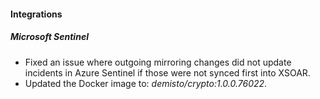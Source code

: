 
#### Integrations

##### Microsoft Sentinel

- Fixed an issue where outgoing mirroring changes did not update incidents in Azure Sentinel if those were not synced first into XSOAR.
- Updated the Docker image to: *demisto/crypto:1.0.0.76022*.